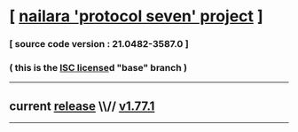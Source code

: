 
# [ [nailara 'protocol seven' project](http://nailara.network/) ]

### [ source code version : 21.0482-3587.0 ]

### ( this is the [ISC license](license)d "base" branch )
---
## current [release](https://github.com/taekiten/nailara/releases) \\\\// [v1.77.1](https://github.com/taekiten/nailara/releases/tag/v1.77.1)
---
